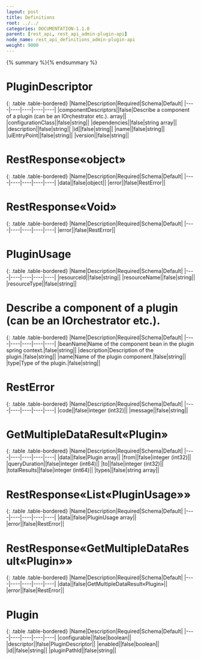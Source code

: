 ```yaml
---
layout: post
title: Definitions
root: ../../
categories: DOCUMENTATION-1.1.0
parent: [rest_api, rest_api_admin-plugin-api]
node_name: rest_api_definitions_admin-plugin-api
weight: 9000
---
```


{% summary %}{% endsummary %}

# PluginDescriptor


{: .table .table-bordered}
|Name|Description|Required|Schema|Default|
|----|----|----|----|----|
|componentDescriptors||false|Describe a component of a plugin (can be an IOrchestrator etc.). array||
|configurationClass||false|string||
|dependencies||false|string array||
|description||false|string||
|id||false|string||
|name||false|string||
|uiEntryPoint||false|string||
|version||false|string||


# RestResponse«object»


{: .table .table-bordered}
|Name|Description|Required|Schema|Default|
|----|----|----|----|----|
|data||false|object||
|error||false|RestError||


# RestResponse«Void»


{: .table .table-bordered}
|Name|Description|Required|Schema|Default|
|----|----|----|----|----|
|error||false|RestError||


# PluginUsage


{: .table .table-bordered}
|Name|Description|Required|Schema|Default|
|----|----|----|----|----|
|resourceId||false|string||
|resourceName||false|string||
|resourceType||false|string||


# Describe a component of a plugin (can be an IOrchestrator etc.).


{: .table .table-bordered}
|Name|Description|Required|Schema|Default|
|----|----|----|----|----|
|beanName|Name of the component bean in the plugin spring context.|false|string||
|description|Description of the plugin.|false|string||
|name|Name of the plugin component.|false|string||
|type|Type of the plugin.|false|string||


# RestError


{: .table .table-bordered}
|Name|Description|Required|Schema|Default|
|----|----|----|----|----|
|code||false|integer (int32)||
|message||false|string||


# GetMultipleDataResult«Plugin»


{: .table .table-bordered}
|Name|Description|Required|Schema|Default|
|----|----|----|----|----|
|data||false|Plugin array||
|from||false|integer (int32)||
|queryDuration||false|integer (int64)||
|to||false|integer (int32)||
|totalResults||false|integer (int64)||
|types||false|string array||


# RestResponse«List«PluginUsage»»


{: .table .table-bordered}
|Name|Description|Required|Schema|Default|
|----|----|----|----|----|
|data||false|PluginUsage array||
|error||false|RestError||


# RestResponse«GetMultipleDataResult«Plugin»»


{: .table .table-bordered}
|Name|Description|Required|Schema|Default|
|----|----|----|----|----|
|data||false|GetMultipleDataResult«Plugin»||
|error||false|RestError||


# Plugin


{: .table .table-bordered}
|Name|Description|Required|Schema|Default|
|----|----|----|----|----|
|configurable||false|boolean||
|descriptor||false|PluginDescriptor||
|enabled||false|boolean||
|id||false|string||
|pluginPathId||false|string||



